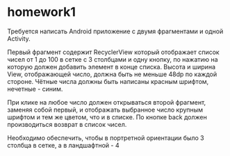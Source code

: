 # homework1
Требуется написать Android приложение с двумя фрагментами и одной Activity. 

Первый фрагмент содержит RecyclerView который отображает список чисел от 1 до 100 в сетке с 3 столбцами и одну кнопку, по нажатию на которую должен добавить элемент в конце списка. Высота и ширина View, отображающей число, должна быть не меньше 48dp по каждой стороне. 
Чётные числа должны быть написаны красным шрифтом, нечетные - синим. 

При клике на любое число должен открываться второй фрагмент, заменяя собой первый, и отображать выбранное число крупным шрифтом и тем же цветом, что и в списке. По кнопке back должен производиться возврат в список чисел.

Необходимо обеспечить, чтобы в портретной ориентации было 3 столбца в сетке, а в ландшафтной - 4

